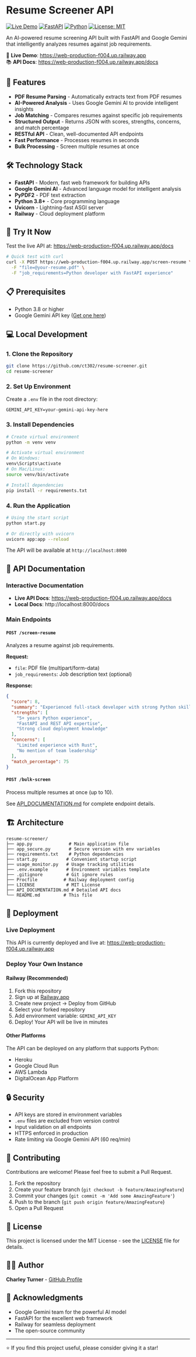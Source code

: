# Resume Screener API

[![Live Demo](https://img.shields.io/badge/demo-live-green)](https://web-production-f004.up.railway.app)
[![FastAPI](https://img.shields.io/badge/FastAPI-0.104.1-009688.svg)](https://fastapi.tiangolo.com)
[![Python](https://img.shields.io/badge/python-3.8+-blue.svg)](https://www.python.org)
[![License: MIT](https://img.shields.io/badge/License-MIT-yellow.svg)](https://opensource.org/licenses/MIT)

An AI-powered resume screening API built with FastAPI and Google Gemini that intelligently analyzes resumes against job requirements.

🔗 **Live Demo**: https://web-production-f004.up.railway.app  
📚 **API Docs**: https://web-production-f004.up.railway.app/docs

## 🌟 Features

- **PDF Resume Parsing** - Automatically extracts text from PDF resumes
- **AI-Powered Analysis** - Uses Google Gemini AI to provide intelligent insights
- **Job Matching** - Compares resumes against specific job requirements
- **Structured Output** - Returns JSON with scores, strengths, concerns, and match percentage
- **RESTful API** - Clean, well-documented API endpoints
- **Fast Performance** - Processes resumes in seconds
- **Bulk Processing** - Screen multiple resumes at once

## 🛠️ Technology Stack

- **FastAPI** - Modern, fast web framework for building APIs
- **Google Gemini AI** - Advanced language model for intelligent analysis
- **PyPDF2** - PDF text extraction
- **Python 3.8+** - Core programming language
- **Uvicorn** - Lightning-fast ASGI server
- **Railway** - Cloud deployment platform

## 🚀 Try It Now

Test the live API at: https://web-production-f004.up.railway.app/docs

```bash
# Quick test with curl
curl -X POST https://web-production-f004.up.railway.app/screen-resume \
  -F "file=@your-resume.pdf" \
  -F "job_requirements=Python developer with FastAPI experience"
```

## 📋 Prerequisites

- Python 3.8 or higher
- Google Gemini API key ([Get one here](https://makersuite.google.com/app/apikey))

## 💻 Local Development

### 1. Clone the Repository

```bash
git clone https://github.com/ct302/resume-screener.git
cd resume-screener
```

### 2. Set Up Environment

Create a `.env` file in the root directory:

```env
GEMINI_API_KEY=your-gemini-api-key-here
```

### 3. Install Dependencies

```bash
# Create virtual environment
python -m venv venv

# Activate virtual environment
# On Windows:
venv\Scripts\activate
# On Mac/Linux:
source venv/bin/activate

# Install dependencies
pip install -r requirements.txt
```

### 4. Run the Application

```bash
# Using the start script
python start.py

# Or directly with uvicorn
uvicorn app:app --reload
```

The API will be available at `http://localhost:8000`

## 📖 API Documentation

### Interactive Documentation

- **Live API Docs**: https://web-production-f004.up.railway.app/docs
- **Local Docs**: http://localhost:8000/docs

### Main Endpoints

#### `POST /screen-resume`
Analyzes a resume against job requirements.

**Request:**
- `file`: PDF file (multipart/form-data)
- `job_requirements`: Job description text (optional)

**Response:**
```json
{
  "score": 8,
  "summary": "Experienced full-stack developer with strong Python skills. Good match for the senior developer position.",
  "strengths": [
    "5+ years Python experience",
    "FastAPI and REST API expertise",
    "Strong cloud deployment knowledge"
  ],
  "concerns": [
    "Limited experience with Rust",
    "No mention of team leadership"
  ],
  "match_percentage": 75
}
```

#### `POST /bulk-screen`
Process multiple resumes at once (up to 10).

See [API_DOCUMENTATION.md](API_DOCUMENTATION.md) for complete endpoint details.

## 🏗️ Architecture

```
resume-screener/
├── app.py              # Main application file
├── app_secure.py       # Secure version with env variables
├── requirements.txt    # Python dependencies
├── start.py           # Convenient startup script
├── usage_monitor.py   # Usage tracking utilities
├── .env.example       # Environment variables template
├── .gitignore         # Git ignore rules
├── Procfile          # Railway deployment config
├── LICENSE            # MIT License
├── API_DOCUMENTATION.md # Detailed API docs
└── README.md         # This file
```

## 🚀 Deployment

### Live Deployment

This API is currently deployed and live at: https://web-production-f004.up.railway.app

### Deploy Your Own Instance

#### Railway (Recommended)

1. Fork this repository
2. Sign up at [Railway.app](https://railway.app)
3. Create new project → Deploy from GitHub
4. Select your forked repository
5. Add environment variable: `GEMINI_API_KEY`
6. Deploy! Your API will be live in minutes

#### Other Platforms

The API can be deployed on any platform that supports Python:
- Heroku
- Google Cloud Run
- AWS Lambda
- DigitalOcean App Platform

## 🔒 Security

- API keys are stored in environment variables
- `.env` files are excluded from version control
- Input validation on all endpoints
- HTTPS enforced in production
- Rate limiting via Google Gemini API (60 req/min)

## 🤝 Contributing

Contributions are welcome! Please feel free to submit a Pull Request.

1. Fork the repository
2. Create your feature branch (`git checkout -b feature/AmazingFeature`)
3. Commit your changes (`git commit -m 'Add some AmazingFeature'`)
4. Push to the branch (`git push origin feature/AmazingFeature`)
5. Open a Pull Request

## 📄 License

This project is licensed under the MIT License - see the [LICENSE](LICENSE) file for details.

## 👨‍💻 Author

**Charley Turner** - [GitHub Profile](https://github.com/ct302)

## 🙏 Acknowledgments

- Google Gemini team for the powerful AI model
- FastAPI for the excellent web framework
- Railway for seamless deployment
- The open-source community

---

⭐ If you find this project useful, please consider giving it a star!
